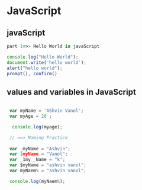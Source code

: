 # JavaScript


## javaScript
```js
part 1=>> Hello World in javaScript

console.log("Hello World");
document.write('hello world');
alert("hello world");
prompt(), confirm()

```
## values and variables in JavaScript 

```js

 var myName = 'AShvin Vanol';
 var myAge = 20 ;

  console.log(myage);

 // ==> Naming Practice
 
 var _myName = "Ashvin";
 var 1myName = "Vanol";
 var _1my__Name = "k";
 var $myName = "ashvin vanol";
 var myNaem% = "ashvin vanol";

 console.log(myNaem%);
```
